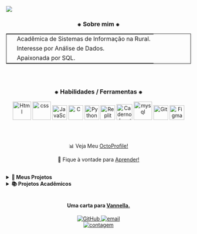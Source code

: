<img src="https://github.com/vannella/Vannella/blob/ce3f98ed38fd25aac3ab1d7d17f43c1a43d96e5d/_banner%20github%203.gif">

<div align="center">
  <h3>⁕ Sobre mim ⁕</h3>

  <table style="border: 1px solid; margin-left: auto; margin-right: auto;">
    <tr>
      <td><img src="https://media.tenor.com/FbTWLMuy8dgAAAAi/lcv-80s-computer.gif" width="16" height="16"> Acadêmica de Sistemas de Informação na Rural.</td>
    </tr>
    <tr>
      <td><img src="https://media.tenor.com/sUiwSBs8S6QAAAAi/dice-game.gif" width="16" height="16"> Interesse por Análise de Dados.</td>
    </tr>
    <tr>
      <td><img src="https://media.tenor.com/2dN-bcf5bQIAAAAi/purple-heart-pixel-heart.gif" width="16" height="16"> Apaixonada por SQL.</td>
    </tr>
  </table>
</div>

<div align="center">
   <img src="https://media.tenor.com/C9Dy-V7KTMMAAAAi/line.gif" Height="10"><img src="https://media.tenor.com/C9Dy-V7KTMMAAAAi/line.gif" Height="10">
</div>

<br>

<div align="center">
 <h3>⁕ Habilidades / Ferramentas ⁕</h3>
  
  <img src="https://user-images.githubusercontent.com/25181517/192158954-f88b5814-d510-4564-b285-dff7d6400dad.png" alt="Html" Height="50" Width="50"/>
  <img src="https://user-images.githubusercontent.com/25181517/183898674-75a4a1b1-f960-4ea9-abcb-637170a00a75.png" alt="css" Height="50" Width="50"/>
  <img src="https://user-images.githubusercontent.com/25181517/117447155-6a868a00-af3d-11eb-9cfe-245df15c9f3f.png" alt="JavaScript" Height="40" Width="40"/>
  <img src="https://user-images.githubusercontent.com/25181517/192106070-46255bcf-65e6-4c6b-a296-bf8d0d8fb2a7.png" alt="C" Height="40" Width="40"/>
  <img src="https://user-images.githubusercontent.com/25181517/183423507-c056a6f9-1ba8-4312-a350-19bcbc5a8697.png" alt="Python" Height="40" Width="40"/>
  <img src="https://cdn.jsdelivr.net/gh/devicons/devicon@latest/icons/replit/replit-original.svg" alt="Replit" Height="40" Width="40"/>
  <img src="https://user-images.githubusercontent.com/25181517/183914128-3fc88b4a-4ac1-40e6-9443-9a30182379b7.png" alt="Caderno Jupyter" Height="43" Width="43"/>
  <img src="https://user-images.githubusercontent.com/25181517/183896128-ec99105a-ec1a-4d85-b08b-1aa1620b2046.png" alt="mysql" Height="50" Width="50"/>
  <img src="https://cdn.jsdelivr.net/gh/devicons/devicon@latest/icons/git/git-original.svg" alt="Git" Height="40" Width="40"/>
  <img src="https://user-images.githubusercontent.com/25181517/189715289-df3ee512-6eca-463f-a0f4-c10d94a06b2f.png" alt="Figma" Height="40" Width="40"/>

</div>
</h3>

<br>

<div align="center">
   <img src="https://media.tenor.com/C9Dy-V7KTMMAAAAi/line.gif" Height="10"><img src="https://media.tenor.com/C9Dy-V7KTMMAAAAi/line.gif" Height="10">
</div>

<br>

<div align="center">
  
   📊 Veja Meu [OctoProfile!](https://octoprofile.vercel.app/user?id=Vannella)

   🚀 Fique à vontade para [Aprender!](https://github.com/Vannella/Aprendizagem)
</div>

<br>

<details>
    <summary><strong>📌 Meus Projetos</strong></summary>
    <br>
  
[![Readme Card](https://github-readme-stats.vercel.app/api/pin/?username=Vannella&repo=AnaliseRotatividade&show_icons=true&layout=compact&theme=midnight-purple&hide_border=false&bg_color=00000000)](https://github.com/Vannella/AnaliseRotatividade)
</details>

<details>
    <summary><strong>📚 Projetos Acadêmicos</strong></summary>
    <br>

[![Readme Card](https://github-readme-stats.vercel.app/api/pin/?username=Vannella&repo=ES1-HospedagemHotel&show_icons=true&layout=compact&theme=midnight-purple&hide_border=false&bg_color=00000000)](https://github.com/Vannella/ES1-HospedagemHotel)<span>&nbsp;&nbsp;&nbsp;&nbsp;</span>
[![Readme Card](https://github-readme-stats.vercel.app/api/pin/?username=Vannella&repo=ESCAPE-THE-MAZE&show_icons=true&layout=compact&theme=midnight-purple&hide_border=false&bg_color=00000000)](https://github.com/Vannella/ESCAPE-THE-MAZE)
<br>
[![Readme Card](https://github-readme-stats.vercel.app/api/pin/?username=Vannella&repo=LeituraArtigo2023&show_icons=true&layout=compact&theme=midnight-purple&hide_border=false&bg_color=00000000)](https://github.com/Vannella/LeituraArtigo2023)<span>&nbsp;&nbsp;&nbsp;&nbsp;</span>
[![Readme Card](https://github-readme-stats.vercel.app/api/pin/?username=Vannella&repo=RelatorioShopp2&show_icons=true&layout=compact&theme=midnight-purple&hide_border=false&bg_color=00000000)](https://github.com/Vannella/RelatorioShopp2)
<br>
</details>


<br>

 <div align="center">
   <h4>Uma carta para <a href="https://github.com/vannella/VanaConfig/issues/new?assignees=&labels=good+first+issue&projects=&template=%F0%9F%93%9Ccarta-para-vannella.md&title=">Vannella.</a></h4>
   <a href="https://github.com/Vannella">
      <img src="https://img.shields.io/badge/GitHub-000000?style=for-the-badge&logo=github&logoColor=purple" alt="GitHub">
      <img src="https://img.shields.io/badge/Gmail-000000?style=for-the-badge&logo=gmail&logoColor=purple" alt="email"/><br>
      <img src="https://img.shields.io/github/followers/Vannella.svg?style=social&label=Follow&maxAge=2592000" alt="contagem">
   </a>
</div>


